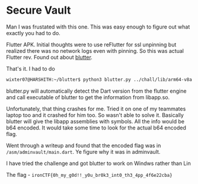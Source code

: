 # Secure Vault 


Man I was frustated with this one. This was easy enough to figure out what exactly you had to do. 

Flutter APK. Initial thoughts were to use reFlutter for ssl unpinning but realized there was no network logs even with pinning. So this was actual Flutter rev. Found out about [blutter](https://github.com/worawit/blutter).

That's it. I had to do 

```bash
wixter07@HARSHITH:~/blutter$ python3 blutter.py ../chall/lib/arm64-v8a out_dir
```

blutter.py will automatically detect the Dart version from the flutter engine and call executable of blutter to get the information from libapp.so.

Unfortunately, that thing crashes for me. Tried it on one of my teammates laptop too and it crashed for him too. So wasn't able to solve it. Basically blutter will give the libapp assemblies with symbols.
All the info would be b64 encoded. It would take some time to look for the actual b64 encoded flag. 

Went through a writeup and found that the encoded flag was in `/asm/adminvault/main.dart`. Ye figure why it was in adminvault.

I have tried the challenge and got blutter to work on Windws rather than Lin

The flag - `ironCTF{0h_my_g0d!!_y0u_br0k3_int0_th3_4pp_4f6e22cba}`
